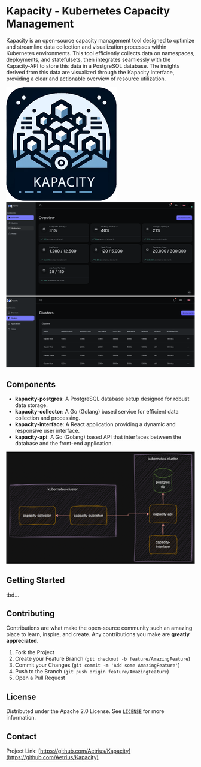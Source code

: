 # Kapacity -  Kubernetes Capacity Management

Kapacity is an open-source capacity management tool designed to optimize and streamline data collection and visualization processes within Kubernetes environments. This tool efficiently collects data on namespaces, deployments, and statefulsets, then integrates seamlessly with the Kapacity-API to store this data in a PostgreSQL database. The insights derived from this data are visualized through the Kapacity Interface, providing a clear and actionable overview of resource utilization.

![kapacity image](images/kapacity6.png)
![kapacity UI](images/overview.png)
![kapacity UI](images/clusters.png)


## Components

- **kapacity-postgres**: A PostgreSQL database setup designed for robust data storage.
- **kapacity-collector**: A Go (Golang) based service for efficient data collection and processing.
- **kapacity-interface**: A React application providing a dynamic and responsive user interface.
- **kapacity-api**: A Go (Golang) based API that interfaces between the database and the front-end application.

![kapacity diagram](images/diagram2.png)

## Getting Started

tbd...



## Contributing

Contributions are what make the open-source community such an amazing place to learn, inspire, and create. Any contributions you make are **greatly appreciated**.

1. Fork the Project
2. Create your Feature Branch (`git checkout -b feature/AmazingFeature`)
3. Commit your Changes (`git commit -m 'Add some AmazingFeature'`)
4. Push to the Branch (`git push origin feature/AmazingFeature`)
5. Open a Pull Request

## License

Distributed under the Apache 2.0 License. See [`LICENSE`](https://github.com/Aetrius/Kapacity/blob/main/LICENSE) for more information.

## Contact

Project Link: [https://github.com/Aetrius/Kapacity](https://github.com/Aetrius/Kapacity)
